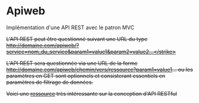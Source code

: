 # Apiweb

Implémentation d'une API REST avec le patron MVC

<strike>L'API REST peut être questionné suivant une URL du type http://domaine.com/apiweb/?service=nom_du_service&param1=value1&param2=value2...</strike>

L'API REST sera questionnée via une URL de la forme http://domaine.com/apiweb/chemin/vers/ressource?param1=value1... ou les paramètres en GET sont optionnels et consisterant essentiels en paramètres de filtrage de données.

Voici une [ressource](http://www.restapitutorial.com) très intéressante sur la conception d'API RESTful